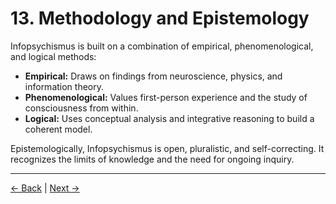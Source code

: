 # 13. Methodology and Epistemology

Infopsychismus is built on a combination of empirical, phenomenological, and logical methods:

- **Empirical:** Draws on findings from neuroscience, physics, and information theory.
- **Phenomenological:** Values first-person experience and the study of consciousness from within.
- **Logical:** Uses conceptual analysis and integrative reasoning to build a coherent model.

Epistemologically, Infopsychismus is open, pluralistic, and self-correcting. It recognizes the limits of knowledge and the need for ongoing inquiry.

---
<div class="navigation-links">
<a href="../12_Criticisms_and_Counterarguments/" class="nav-link prev-link">← Back</a> | <a href="../14_Deeper_Exploration_of_Ethics/" class="nav-link next-link">Next →</a>
</div>
